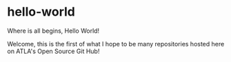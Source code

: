 # hello-world
Where is all begins, Hello World!

Welcome, this is the first of what I hope to be many repositories hosted here on ATLA's Open Source Git Hub!

